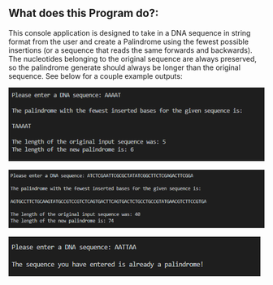## What does this Program do?:
This console application is designed to take in a DNA sequence in string format from the user and create a Palindrome using the fewest possible insertions (or a sequence that reads the same forwards and backwards). The nucleotides belonging to the original sequence are always preserved, so the palindrome generate should always be longer than the original sequence. See below for a couple example outputs:

![Image of Output](https://github.com/srusher/DNA-Palindrome-Generator/blob/master/Output_1.PNG)

![Image of Output](https://github.com/srusher/DNA-Palindrome-Generator/blob/master/Output2.PNG)

![Image of Output](https://github.com/srusher/DNA-Palindrome-Generator/blob/master/Output3.PNG)
